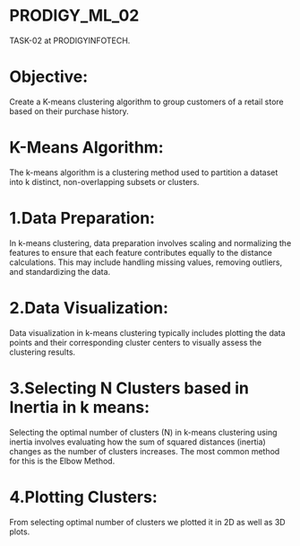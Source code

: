 # PRODIGY_ML_02
TASK-02 at PRODIGYINFOTECH.

# Objective:
Create a K-means clustering algorithm to group customers of a retail store based on their purchase history.

# K-Means Algorithm:
The k-means algorithm is a clustering method used to partition a dataset into k distinct, non-overlapping subsets or clusters. 

# 1.Data Preparation:
In k-means clustering, data preparation involves scaling and normalizing the features to ensure that each feature contributes equally to the distance calculations. This may include handling missing values, removing outliers, and standardizing the data.

# 2.Data Visualization:
Data visualization in k-means clustering typically includes plotting the data points and their corresponding cluster centers to visually assess the clustering results.

# 3.Selecting N Clusters based in Inertia in k means:
Selecting the optimal number of clusters (N) in k-means clustering using inertia involves evaluating how the sum of squared distances (inertia) changes as the number of clusters increases. The most common method for this is the Elbow Method.

# 4.Plotting Clusters:
From selecting optimal number of clusters we plotted it in 2D as well as 3D plots.


